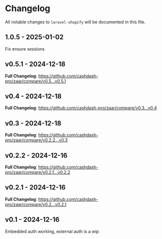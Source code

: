 # Changelog

All notable changes to `laravel-shopify` will be documented in this file.

## 1.0.5 - 2025-01-02

Fix ensure sessions

## v0.5.1 - 2024-12-18

**Full Changelog**: https://github.com/cashdash-pro/zaar/compare/v0.5...v0.5.1

## v0.4 - 2024-12-18

**Full Changelog**: https://github.com/cashdash-pro/zaar/compare/v0.3...v0.4

## v0.3 - 2024-12-18

**Full Changelog**: https://github.com/cashdash-pro/zaar/compare/v0.2.2...v0.3

## v0.2.2 - 2024-12-16

**Full Changelog**: https://github.com/cashdash-pro/zaar/compare/v0.2.1...v0.2.2

## v0.2.1 - 2024-12-16

**Full Changelog**: https://github.com/cashdash-pro/zaar/compare/v0.2...v0.2.1

## v0.1 - 2024-12-16

Embedded auth working, external auth is a wip

